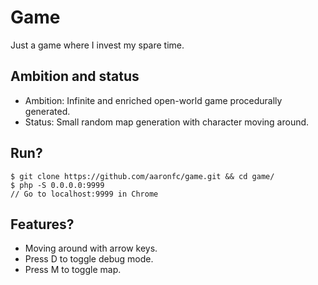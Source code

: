 # Game
Just a game where I invest my spare time.

## Ambition and status
- Ambition: Infinite and enriched open-world game procedurally generated.
- Status: Small random map generation with character moving around.

## Run?
```
$ git clone https://github.com/aaronfc/game.git && cd game/
$ php -S 0.0.0.0:9999
// Go to localhost:9999 in Chrome
```

## Features?
* Moving around with arrow keys.
* Press D to toggle debug mode.
* Press M to toggle map.

